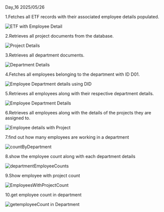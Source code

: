 Day_16
2025/05/26

1.Fetches all ETF records with their associated employee details populated.

![ETF with Employee Detail](https://github.com/user-attachments/assets/f50576e2-9918-46b6-bd38-c0b7cafad8c3)


2.Retrieves all project documents from the database.

![Project Details](https://github.com/user-attachments/assets/ab6a5fdf-3438-4a6d-b06c-8c84978d08e8)


3.Retrieves all department documents.

![Department Details](https://github.com/user-attachments/assets/e2942221-54f2-4d88-969e-a90df6fc11cd)


4.Fetches all employees belonging to the department with ID D01.

![Employee Department details using DID](https://github.com/user-attachments/assets/5eda3870-913e-4a65-ac26-50103dfc2468)


5.Retrieves all employees along with their respective department details.

![Employee Department Details](https://github.com/user-attachments/assets/3081f7f5-b979-4d5f-b0c4-c18de3b3e732)


6.Retrieves all employees along with the details of the projects they are assigned to.

![Employee details with Project](https://github.com/user-attachments/assets/98307ab0-6e94-407b-ae19-abd59836e61d)


7.find out how many employees are working in a  department

![countByDepartment](https://github.com/user-attachments/assets/17ecdb9f-bf9c-464a-a6c7-99a5ca4964c1)


8.show the employee count  along with each department details

![departmentEmployeeCounts](https://github.com/user-attachments/assets/91507640-61dd-433e-ba5e-bf6d80e29de3)

9.Show employee with project count

![EmployeesWithProjectCount](https://github.com/user-attachments/assets/fa542d10-a107-4e0e-8722-8f45fad4616e)

10.get employee count in department

![getemployeeCount in Department](https://github.com/user-attachments/assets/14543742-82f2-4d5d-80a0-1de6e80adb2d)






